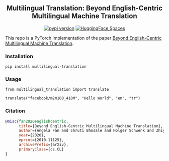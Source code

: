 <div align="center">
<h2>
  Multilingual Translation: Beyond English-Centric Multilingual Machine Translation
</h2>
<div>
    <a href="https://badge.fury.io/py/multilingual_translation"><img src="https://badge.fury.io/py/multilingual_translation.svg" alt="pypi version"></a>
    <a href="https://huggingface.co/spaces/kadirnar/multilingual_translation"><img src="https://img.shields.io/badge/%20HuggingFace%20-Demo-blue.svg" alt="HuggingFace Spaces"></a>
</div>
</div>

This repo is a PyTorch implementation of the paper [Beyond English-Centric Multilingual Machine Translation](https://arxiv.org/abs/2010.11125).

### Installation
```
pip install multilingual-translation
```
### Usage
```
from multilingual_translation import translate

translate("facebook/m2m100_418M", "Hello World", "en", "tr")
```
### Citation
```bibtex
@misc{fan2020englishcentric,
      title={Beyond English-Centric Multilingual Machine Translation}, 
      author={Angela Fan and Shruti Bhosale and Holger Schwenk and Zhiyi Ma and Ahmed El-Kishky and Siddharth Goyal and Mandeep Baines and Onur Celebi and Guillaume Wenzek and Vishrav Chaudhary and Naman Goyal and Tom Birch and Vitaliy Liptchinsky and Sergey Edunov and Edouard Grave and Michael Auli and Armand Joulin},
      year={2020},
      eprint={2010.11125},
      archivePrefix={arXiv},
      primaryClass={cs.CL}
}
```
